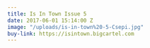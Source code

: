 ```yaml
---
title: Is In Town Issue 5
date: 2017-06-01 15:14:00 Z
image: "/uploads/is-in-town%20-5-Csepi.jpg"
buy-link: https://isintown.bigcartel.com
---
```


